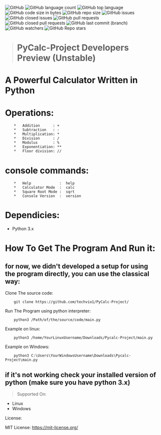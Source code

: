 ![GitHub](https://img.shields.io/github/license/techvio1/Pycalc-Project)
![GitHub language count](https://img.shields.io/github/languages/count/techvio1/Pycalc-Project)
![GitHub top language](https://img.shields.io/github/languages/top/techvio1/Pycalc-Project)
![GitHub code size in bytes](https://img.shields.io/github/languages/code-size/techvio1/Pycalc-Project)
![GitHub repo size](https://img.shields.io/github/repo-size/techvio1/Pycalc-Project)
![GitHub issues](https://img.shields.io/github/issues/techvio1/Pycalc-Project?color=red)
![GitHub closed issues](https://img.shields.io/github/issues-closed/techvio1/Pycalc-Project)
![GitHub pull requests](https://img.shields.io/github/issues-pr/techvio1/Pycalc-Project?color=red)
![GitHub closed pull requests](https://img.shields.io/github/issues-pr-closed/techvio1/Pycalc-Project)
![GitHub last commit (branch)](https://img.shields.io/github/last-commit/techvio1/Pycalc-Project/CLI-Dev)
![GitHub watchers](https://img.shields.io/github/watchers/techvio1/Pycalc-Project?style=social)
![GitHub Repo stars](https://img.shields.io/github/stars/techvio1/Pycalc-Project?style=social)

> # PyCalc-Project Developers Preview (Unstable)

# A Powerful Calculator Written in Python

# Operations:

        *   Addition      : +
        *   Subtraction   : -
        *   Multiplication: *
        *   Division      : /   
        *   Modulus       : %
        *   Exponentiation: **   
        *   Floor division: //   

# console commands:

        *   Help             :  help
        *   Calculator Mode  :  calc
        *   Square Root Mode :  sqrt
        *   Console Version  :  version
# Dependicies: #
*   Python 3.x

# How To Get The Program And Run it:

## for now, we didn't developed a setup for using the program directly, you can use the classical way:

Clone The source code:

        git clone https://github.com/techvio1/PyCalc-Project/
        
Run The Program using python interpreter:

        python3 /Path/of/the/source/code/main.py

Example on linux:

        python3 /home/YourLinuxUsername/Downloads/Pycalc-Project/main.py
        
Example on Windows:

        python3 C:\Users\YourWindowsUsername\Downloads\Pycalc-Project\main.py

## if it's not working check your installed version of python (make sure you have python 3.x)

> Supported On:

*   Linux
*   Windows

License:

MIT License: https://mit-license.org/
